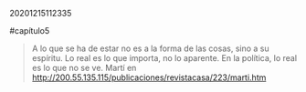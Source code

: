 20201215112335

#capítulo5

> A lo que se ha de estar no es a la forma de las cosas, sino a su espíritu. Lo real es lo que importa, no lo aparente. En la política, lo real es lo que no se ve.
> Martí en http://200.55.135.115/publicaciones/revistacasa/223/marti.htm

